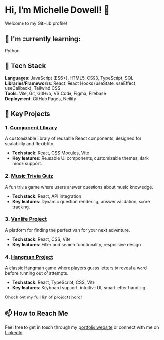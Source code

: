 # Hi, I’m Michelle Dowell! 👋  
Welcome to my GitHub profile!

## 🌱 I'm currently learning:
Python

## 🔧 Tech Stack  
**Languages**: JavaScript (ES6+), HTML5, CSS3, TypeScript, SQL  
**Libraries/Frameworks**: React, React Hooks (useState, useEffect, useCallback), Tailwind CSS  
**Tools**: Vite, Git, GitHub, VS Code, Figma, Firebase  
**Deployment**: GitHub Pages, Netlify  

## 🌟 Key Projects  

### 1. [Component Library](https://github.com/Mdowel/component-library)  
A customizable library of reusable React components, designed for scalability and flexibility.  
- **Tech stack**: React, CSS Modules, Vite  
- **Key features**: Reusable UI components, customizable themes, dark mode support.  

### 2. [Music Trivia Quiz](https://github.com/Mdowel/my-trivia-quiz)  
A fun trivia game where users answer questions about music knowledge.  
- **Tech stack**: React, API integration  
- **Key features**: Dynamic question rendering, answer validation, score tracking.  

### 3. [Vanlife Project](https://github.com/Mdowel/van-life)  
A platform for finding the perfect van for your next adventure.  
- **Tech stack**: React, CSS, Vite  
- **Key features**: Filter and search functionality, responsive design.
  
### 4. [Hangman Project](https://github.com/Mdowel/hangman)  
A classic Hangman game where players guess letters to reveal a word before running out of attempts.
- **Tech stack**: React, TypeScript, CSS, Vite  
- **Key features**: Keyboard support, intuitive UI, smart letter handling.  

Check out my full list of projects [here](https://github.com/Mdowel?tab=repositories)!

## 📫 How to Reach Me  
Feel free to get in touch through my [portfolio website](https://michelle-dowell-portfolio.netlify.app/) or connect with me on [LinkedIn](https://www.linkedin.com/in/michelle-dowell-84b39a332/).

<!-- MARKDOWN LINKS & IMAGES -->
<!-- https://www.markdownguide.org/basic-syntax/#reference-style-links -->
[linkedin-shield]: https://img.shields.io/badge/-LinkedIn-black.svg?style=for-the-badge&logo=linkedin&colorB=555
[linkedin-url]: www.linkedin.com/in/michelle-dowell-84b39a332
